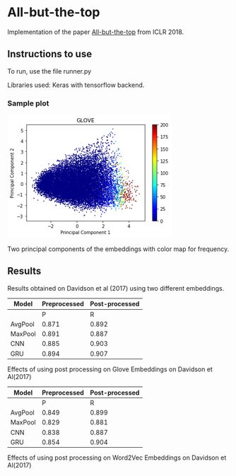 
# All-but-the-top

Implementation of the paper [All-but-the-top](https://openreview.net/forum?id=HkuGJ3kCb) from ICLR 2018.

## Instructions to use

To run, use the file runner.py

Libraries used: Keras with tensorflow backend.

### Sample plot

![image of principal components](https://raw.githubusercontent.com/s1998/All-but-the-top/master/images/gloveFreqPlot.png)

Two principal components of the embeddings with color map for frequency.


## Results 

Results obtained on Davidson et al (2017) using two different embeddings.



| Model   |  	Preprocessed              |    Post-processed             | 
|---------|-------------------------------|-------------------------------|
|         |   P   |   R   |   F1  |  Acc  |   P   |   R   |  F1   |  Acc  |
| AvgPool | 0.871 | 0.892 | 0.874 | 0.882 | 0.855 | 0.887 | 0.862 | 0.887 |
| MaxPool | 0.891 | 0.887 | 0.859 | 0.887 | 0.888 | 0.903 | 0.884 | 0.903 |
| CNN     | 0.885 | 0.903 | 0.880 | 0.903 | 0.890 | 0.905 | 0.892 | 0.905 |
| GRU     | 0.894 | 0.907 | 0.898 | 0.907 | 0.899 | 0.914 | 0.902 | 0.914 |

Effects of using post processing on Glove Embeddings on Davidson et Al(2017)


| Model   |  	Preprocessed              |    Post-processed             | 
|---------|-------------------------------|-------------------------------|
|         |   P   |   R   |   F1  |  Acc  |   P   |   R   |  F1   |  Acc  |
| AvgPool | 0.849 | 0.899 | 0.873 | 0.899 | 0.898 | 0.893 | 0.868 | 0.883 |
| MaxPool | 0.829 | 0.881 | 0.853 | 0.881 | 0.891 | 0.887 | 0.872 | 0.887 |
| CNN     | 0.838 | 0.887 | 0.861 | 0.887 | 0.875 | 0.893 | 0.875 | 0.891 |
| GRU     | 0.854 | 0.904 | 0.878 | 0.904 | 0.910 | 0.903 | 0.881 | 0.903 |

Effects of using post processing on Word2Vec Embeddings on Davidson et Al(2017)
